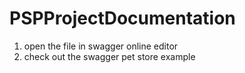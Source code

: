 # PSPProjectDocumentation

1. open the file in swagger online editor
2. check out the swagger pet store example
